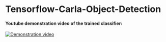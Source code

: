 # Tensorflow-Carla-Object-Detection




#### Youtube demonstration video of the trained classifier:

[![Demonstration video](https://img.youtube.com/vi/08zke4oY7JE/0.jpg)](https://youtu.be/08zke4oY7JE)

